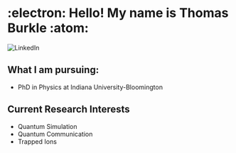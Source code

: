 # :electron: Hello! My name is Thomas Burkle :atom: 

![LinkedIn](https://i.stack.imgur.com/gVE0j.png)

## What I am pursuing: 
- PhD in Physics at Indiana University-Bloomington 

## Current Research Interests 
 - Quantum Simulation 
 - Quantum Communication  
 - Trapped Ions 
 

